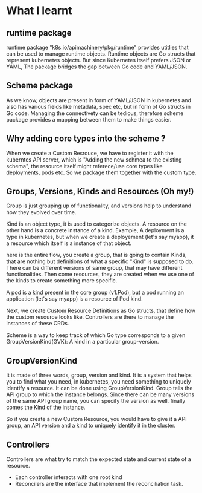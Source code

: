 # What I learnt

## runtime package

runtime package "k8s.io/apimachinery/pkg/runtime" provides utitlies that can be used to manage runtime objects. Runtime objects are Go structs that represent kubernetes objects. But since Kubernetes itself prefers JSON or YAML, The package bridges the gap between Go code and YAML/JSON.

## Scheme package

As we know, objects are present in form of YAML/JSON in kubernetes and also has various fields like metadata, spec etc, but in form of Go structs in Go code. Managing the connectivety can be tedious, therefore scheme package provides a mapping between them to make things easier.

## Why adding core types into the scheme ?

When we create a Custom Resrouce, we have to register it with the kuberntes API server, which is "Adding the new schmea to the existing schema", the resource itself might referece/use core types like deployments, pods etc. So we package them together with the custom type.

## Groups, Versions, Kinds and Resources (Oh my!)

Group is just grouping up of functionality, and versions help to understand how they evolved over time.

Kind is an object type, it is used to categorize objects. A resource on the other hand is a concrete instance of a kind. Example, A deployment is a type in kubernetes, but when we create a deployement (let's say myapp), it a resource which itself is a instance of that object.

here is the entire flow, you create a group, that is going to contain Kinds, that are nothing but definitions of what a specific "Kind" is supposed to do. There can be different versions of same group, that may have different functionalities. Then come resources, they are created when we use one of the kinds to create something more specific.

A pod is a kind present in the core group (v1.Pod), but a pod running an application (let's say myapp) is a resource of Pod kind.

Next, we create Custom Resource Definitions as Go structs, that define how the custom resource looks like. Controllers are there to manage the instances of these CRDs.

Scheme is a way to keep track of which Go type corresponds to a given GroupVersionKind(GVK): A kind in a particular group-version.

## GroupVersionKind

It is made of three words, group, version and kind. It is a system that helps you to find what you need, in kubernetes, you need something to uniquely identify a resource. It can be done using GroupVersionKind. Group tells the API group to which the instance belongs. Since there can be many versions of the same API group name, you can specify the version as well. finally comes the Kind of the instance.

So if you create a new Custom Resource, you would have to give it a API group, an API version and a kind to uniquely identify it in the cluster.

## Controllers

Controllers are what try to match the expected state and current state of a resource.

- Each controller interacts with one root kind
- Reconcilers are the interface that implement the reconciliation task.
